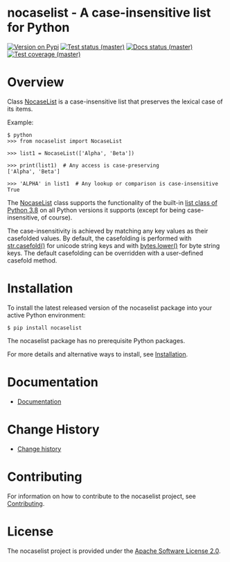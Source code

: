 # nocaselist - A case-insensitive list for Python

[![Version on Pypi](https://img.shields.io/pypi/v/nocaselist.svg)](https://pypi.python.org/pypi/nocaselist/)
[![Test status (master)](https://github.com/pywbem/nocaselist/actions/workflows/test.yml/badge.svg?branch=master)](https://github.com/pywbem/nocaselist/actions/workflows/test.yml?query=branch%3Amaster)
[![Docs status (master)](https://readthedocs.org/projects/nocaselist/badge/?version=latest)](https://readthedocs.org/projects/nocaselist/builds/)
[![Test coverage (master)](https://coveralls.io/repos/github/pywbem/nocaselist/badge.svg?branch=master)](https://coveralls.io/github/pywbem/nocaselist?branch=master)

# Overview

Class
[NocaseList](https://nocaselist.readthedocs.io/en/stable/reference.html#nocaselist.NocaseList)
is a case-insensitive list that preserves the lexical case of its items.

Example:

    $ python
    >>> from nocaselist import NocaseList

    >>> list1 = NocaseList(['Alpha', 'Beta'])

    >>> print(list1)  # Any access is case-preserving
    ['Alpha', 'Beta']

    >>> 'ALPHA' in list1  # Any lookup or comparison is case-insensitive
    True

The
[NocaseList](https://nocaselist.readthedocs.io/en/stable/reference.html#nocaselist.NocaseList)
class supports the functionality of the built-in
[list class of Python 3.8](https://docs.python.org/3.8/library/stdtypes.html#list)
on all Python versions it supports (except for being case-insensitive, of
course).

The case-insensitivity is achieved by matching any key values as their
casefolded values. By default, the casefolding is performed with
[str.casefold()](https://docs.python.org/3/library/stdtypes.html#str.casefold)
for unicode string keys and with
[bytes.lower()](https://docs.python.org/3/library/stdtypes.html#bytes.lower)
for byte string keys. The default casefolding can be overridden with a
user-defined casefold method.

# Installation

To install the latest released version of the nocaselist package into
your active Python environment:

    $ pip install nocaselist

The nocaselist package has no prerequisite Python packages.

For more details and alternative ways to install, see
[Installation](https://nocaselist.readthedocs.io/en/stable/intro.html#installation).

# Documentation

- [Documentation](https://nocaselist.readthedocs.io/en/stable/)

# Change History

- [Change history](https://nocaselist.readthedocs.io/en/stable/changes.html)

# Contributing

For information on how to contribute to the nocaselist project, see
[Contributing](https://nocaselist.readthedocs.io/en/stable/development.html#contributing).

# License

The nocaselist project is provided under the [Apache Software License
2.0](https://raw.githubusercontent.com/pywbem/nocaselist/master/LICENSE).
